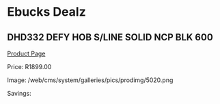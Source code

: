 
# Ebucks Dealz
## DHD332 DEFY HOB S/LINE SOLID NCP BLK 600
[Product Page](https://www.ebucks.com/web/shop/productSelected.do?prodId=1232573530&catId=704989856)

Price: R1899.00

Image: /web/cms/system/galleries/pics/prodimg/5020.png

Savings: 


	